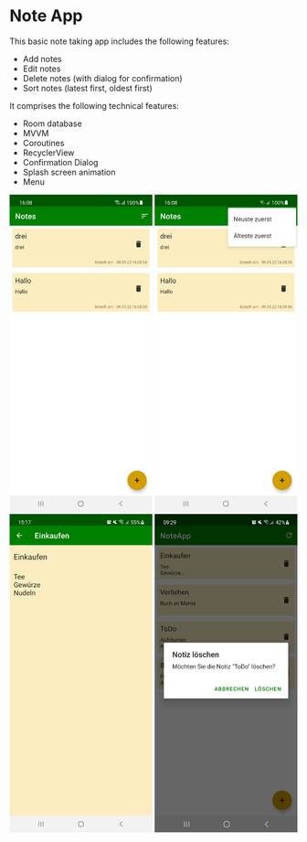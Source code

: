 # Note App

This basic note taking app includes the following features:

- Add notes
- Edit notes
- Delete notes (with dialog for confirmation)
- Sort notes (latest first, oldest first)

It comprises the following technical features:

- Room database
- MVVM
- Coroutines
- RecyclerView
- Confirmation Dialog  
- Splash screen animation
- Menu

<p>
<img src="images/NoteApp_all_notes.jpg" width="250"/>
<img src="images/NoteApp_all_notes_sortMenu.jpg" width="250"/>
<img src="images/NoteApp_note_detail.jpg" width="250"/>
<img src="images/NoteApp_delete_dialog.jpg" width="250"/>
</p>

